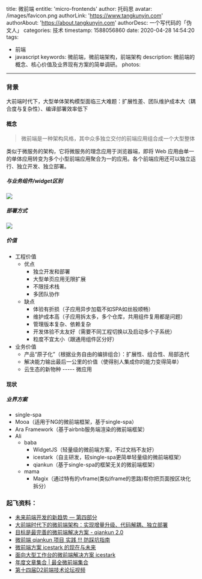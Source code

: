 title: 微前端
entitle: 'micro-frontends'
author: 托码思
avatar: /images/favicon.png
authorLink: 'https://www.tangkunyin.com'
authorAbout: 'https://about.tangkunyin.com'
authorDesc: 一个写代码的「伪文人」
categories: 技术
timestamp: 1588056860
date: 2020-04-28 14:54:20
tags: 
- 前端
- javascript
keywords: 微前端，微前端架构，前端架构
description: 微前端的概念、核心价值及业界现有方案的简单调研。
photos:
---

### 背景

大前端时代下，大型单体架构模型面临三大难题：扩展性差、团队维护成本大（耦合度与复杂性）、编译部署效率低下

#### 概念

> 微前端是一种架构风格，其中众多独立交付的前端应用组合成一个大型整体

类似于微服务的架构，它将微服务的理念应用于浏览器端，即将 Web 应用由单一的单体应用转变为多个小型前端应用聚合为一的应用。各个前端应用还可以独立运行、独立开发、独立部署。

##### 与业务组件/widget区别

![](/img/2020/15889903896063.jpg)
 
##### 部署方式
 
 ![](/img/2020/15880677006053.jpg)

##### 价值

+ 工程价值
    + 优点
        - 独立开发和部署
        - 大型单页应用无限扩展
        - 不限技术栈
        - 多团队协作 
    + 缺点 
        - 体验有折损（子应用异步加载不如SPA如丝般顺畅）
        - 维护成本高（子应用拆太多，多个仓库，共用组件复用都是问题）
        - 管理版本复杂、依赖复杂
        - 开发体验不太友好（需要不同工程切换以及启动多个子系统）
        - 粒度不宜太小（跟通用组件区分好）
+ 业务价值
    + 产品“原子化”（根据业务自由的编排组合）：扩展性、组合性、局部迭代
    + 解决能力输出最后一公里的价值（使得别人集成你的能力变得简单）
    + 云生态的新物种 ----- 微应用

#### 现状

##### 业界方案

- single-spa
- Mooa（适用于NG的微前端框架，基于single-spa）
- Ara Framework（基于airbnb服务端渲染的微前端框架）
- Ali
    + baba 
        - WidgetJS（轻量级的微前端方案，不过文档不友好）
        - icestark（自主研发，较single-spa更简单轻量级的微前端框架）
        - qiankun（基于single-spa的框架无关的微前端框架）
    + mama
        - Magix（通过特有的vframe(类似iframe的思路)帮你把页面按区块化拆分）


### 起飞资料：

- [未来前端开发的新趋势 — 第四部分](https://juejin.im/post/5d23394ae51d45778f076db0)
- [大前端时代下的微前端架构：实现增量升级、代码解耦、独立部署](https://www.infoq.cn/article/03*BeU3zQegIbIytRsX9)
- [目标是最完善的微前端解决方案 - qiankun 2.0](https://zhuanlan.zhihu.com/p/131022025)
- [微前端 qiankun 项目 实践 !!! 防踩坑指南](https://juejin.im/post/5ea55417e51d4546e347fda9)
- [微前端方案 icestark 的现在与未来](https://zhuanlan.zhihu.com/p/101164985)
- [面向大型工作台的微前端解决方案 icestark](https://zhuanlan.zhihu.com/p/88449415)
- [年度文章集合 | 最全微前端集合](https://juejin.im/post/5e01f2bff265da33e2290c75)
- [第十四届D2前端技术论坛视频](https://list.youku.com/albumlist/show/id_52355444?spm=a2h9p.12366999.app.SECTION~MAIN~SECTION~MAIN~5~5!2~5~5~5~5~A)

